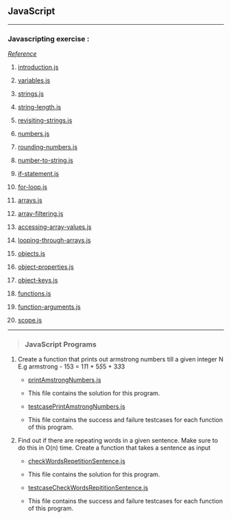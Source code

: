 ## JavaScript
---
### Javascripting exercise :

<i> [Reference](https://github.com/workshopper/javascripting)</i>

1. [introduction.js](https://github.com/aishwarya18sr/Javascripting-aishwarya_sr/blob/master/introduction.js)

2. [variables.js](https://github.com/aishwarya18sr/Javascripting-aishwarya_sr/blob/master/variables.js) 

3. [strings.js](https://github.com/aishwarya18sr/Javascripting-aishwarya_sr/blob/master/strings.js) 

4. [string-length.js](https://github.com/aishwarya18sr/Javascripting-aishwarya_sr/blob/master/string-length.js) 

5. [revisiting-strings.js](https://github.com/aishwarya18sr/Javascripting-aishwarya_sr/blob/master/revisiting-strings.js) 

6. [numbers.js](https://github.com/aishwarya18sr/Javascripting-aishwarya_sr/blob/master/numbers.js) 

7. [rounding-numbers.js](https://github.com/aishwarya18sr/Javascripting-aishwarya_sr/blob/master/rounding-numbers.js) 

8. [number-to-string.js](https://github.com/aishwarya18sr/Javascripting-aishwarya_sr/blob/master/number-to-string.js) 

9. [if-statement.js](https://github.com/aishwarya18sr/Javascripting-aishwarya_sr/blob/master/if-statement.js) 

10. [for-loop.js](https://github.com/aishwarya18sr/Javascripting-aishwarya_sr/blob/master/for-loop.js) 

11. [arrays.js](https://github.com/aishwarya18sr/Javascripting-aishwarya_sr/blob/master/arrays.js) 

12. [array-filtering.js](https://github.com/aishwarya18sr/Javascripting-aishwarya_sr/blob/master/array-filtering.js) 

13. [accessing-array-values.js](https://github.com/aishwarya18sr/Javascripting-aishwarya_sr/blob/master/accessing-array-values.js) 

14. [looping-through-arrays.js](https://github.com/aishwarya18sr/Javascripting-aishwarya_sr/blob/master/looping-through-arrays.js) 

15. [objects.js](https://github.com/aishwarya18sr/Javascripting-aishwarya_sr/blob/master/objects.js) 

16. [object-properties.js](https://github.com/aishwarya18sr/Javascripting-aishwarya_sr/blob/master/object-properties.js) 

17. [object-keys.js](https://github.com/aishwarya18sr/Javascripting-aishwarya_sr/blob/master/object-keys.js) 

18. [functions.js](https://github.com/aishwarya18sr/Javascripting-aishwarya_sr/blob/master/functions.js) 

19. [function-arguments.js](https://github.com/aishwarya18sr/Javascripting-aishwarya_sr/blob/master/function-arguments.js) 

20. [scope.js](https://github.com/aishwarya18sr/Javascripting-aishwarya_sr/blob/master/scope.js) 

---

> ### JavaScript Programs

1. Create a function that prints out armstrong numbers till a given integer N  
E.g armstrong - 153 = 1*1*1 + 5*5*5 + 3*3*3

    * [printAmstrongNumbers.js](https://github.com/aishwarya18sr/Javascripting-aishwarya_sr/blob/master/printAmstrongNumbers.js) 

    * This file contains the solution for this program. 

    * [testcasePrintAmstrongNumbers.js](https://github.com/aishwarya18sr/Javascripting-aishwarya_sr/blob/master/testcasePrintAmstrongNumbers.js) 

    * This file contains the success and failure testcases for each function of this program.

2. Find out if there are repeating words in a given sentence. Make sure to do this in O(n) time. Create a function that takes a sentence as input

    * [checkWordsRepetitionSentence.js](https://github.com/aishwarya18sr/Javascripting-aishwarya_sr/blob/master/checkWordsRepetitionSentence.js) 

    * This file contains the solution for this program. 

    * [testcaseCheckWordsRepititionSentence.js](https://github.com/aishwarya18sr/Javascripting-aishwarya_sr/blob/master/testcaseCheckWordsRepititionSentence.js) 

    * This file contains the success and failure testcases for each function of this program.







